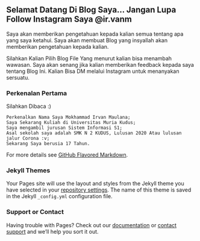 ## Selamat Datang Di Blog Saya... Jangan Lupa Follow Instagram Saya @ir.vanm

Saya akan memberikan pengetahuan kepada kalian semua tentang apa yang saya ketahui. Saya akan membuat Blog yang insyallah akan memberikan pengetahuan kepada kalian. 

Silahkan Kalian Pilih Blog File Yang menurut kalian bisa menambah wawasan. Saya akan senang jika kalian memberikan feedback kepada saya tentang Blog Ini. Kalian Bisa DM melalui Instagram untuk menanyakan sersuatu.

### Perkenalan Pertama

Silahkan Dibaca :)

```Perkenalan Pertama
Perkenalkan Nama Saya Mokhammad Irvan Maulana;
Saya Sekarang Kuliah di Universitas Muria Kudus;
Saya mengambil jurusan Sistem Informasi S1;
Asal sekolah saya adalah SMK N 2 KUDUS, Lulusan 2020 Atau lulusan jalur Corona :v;
Sekarang Saya berusia 17 Tahun. 
```

For more details see [GitHub Flavored Markdown](https://guides.github.com/features/mastering-markdown/).

### Jekyll Themes

Your Pages site will use the layout and styles from the Jekyll theme you have selected in your [repository settings](https://github.com/vansiumk/Van.SIUMK/settings). The name of this theme is saved in the Jekyll `_config.yml` configuration file.

### Support or Contact

Having trouble with Pages? Check out our [documentation](https://docs.github.com/categories/github-pages-basics/) or [contact support](https://github.com/contact) and we’ll help you sort it out.
